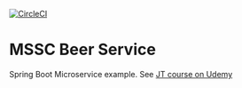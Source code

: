 [![CircleCI](https://dl.circleci.com/status-badge/img/gh/PierreSQS/mssc-beer-service/tree/sect9-chap116-chap117.svg?style=shield)](https://dl.circleci.com/status-badge/redirect/gh/PierreSQS/mssc-beer-service/tree/sect9-chap116-chap117)

# MSSC Beer Service

Spring Boot Microservice example. See [JT course on Udemy](https://www.udemy.com/course/spring-boot-microservices-with-spring-cloud-beginner-to-guru/learn/lecture/14981208)